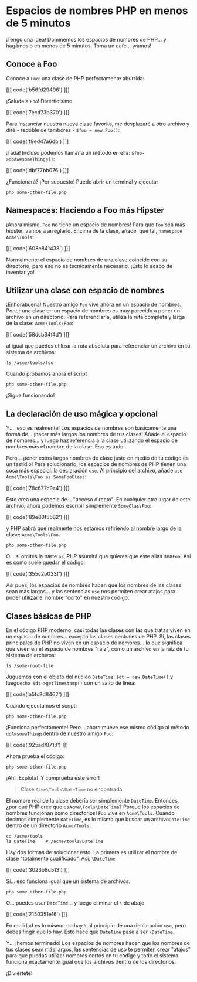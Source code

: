# Espacios de nombres PHP en menos de 5 minutos

¡Tengo una idea! Dominemos los espacios de nombres de PHP... y hagámoslo en menos de 5 minutos. Toma un café... ¡vamos!

## Conoce a Foo

Conoce a `Foo`: una clase de PHP perfectamente aburrida:

[[[ code('b56fd29496') ]]]

¡Saluda a `Foo`! Divertidísimo.

[[[ code('7ecd73b370') ]]]

Para instanciar nuestra nueva clase favorita, me desplazaré a otro archivo y diré - redoble de tambores - `$foo = new Foo()`:

[[[ code('f9ed47a6db') ]]]

¡Tada! Incluso podemos llamar a un método en ella: `$foo->doAwesomeThings()`:

[[[ code('dbf77bb076') ]]]

¿Funcionará? ¡Por supuesto! Puedo abrir un terminal y ejecutar

```terminal
php some-other-file.php
```

## Namespaces: Haciendo a Foo más Hipster

¡Ahora mismo, `Foo` no tiene un espacio de nombres! Para que `Foo` sea más hipster, vamos a arreglarlo. Encima de la clase, añade, qué tal, `namespace Acme\Tools`:

[[[ code('608e841438') ]]]

Normalmente el espacio de nombres de una clase coincide con su directorio, pero eso no es técnicamente necesario. ¡Esto lo acabo de inventar yo!

## Utilizar una clase con espacio de nombres

¡Enhorabuena! Nuestro amigo `Foo` vive ahora en un espacio de nombres. Poner una clase en un espacio de nombres es muy parecido a poner un archivo en un directorio. Para referenciarla, utiliza la ruta completa y larga de la clase: `Acme\Tools\Foo`:

[[[ code('58dcb34f4d') ]]]

al igual que puedes utilizar la ruta absoluta para referenciar un archivo en tu sistema de archivos:

```terminal-silent
ls /acme/tools/foo
```

Cuando probamos ahora el script

```terminal-silent
php some-other-file.php
```

¡Sigue funcionando!

## La declaración de uso mágica y opcional

Y... ¡eso es realmente! Los espacios de nombres son básicamente una forma de... ¡hacer más largos los nombres de tus clases! Añade el espacio de nombres... y luego haz referencia a la clase utilizando el espacio de nombres más el nombre de la clase. Eso es todo.

Pero... ¡tener estos largos nombres de clase justo en medio de tu código es un fastidio! Para solucionarlo, los espacios de nombres de PHP tienen una cosa más especial: la declaración `use`. Al principio del archivo, añade `use Acme\Tools\Foo as SomeFooClass`:

[[[ code('78c677c9e4') ]]]

Esto crea una especie de... "acceso directo". En cualquier otro lugar de este archivo, ahora podemos escribir simplemente `SomeClassFoo`:

[[[ code('89e80f5582') ]]]

y PHP sabrá que realmente nos estamos refiriendo al nombre largo de la clase: `Acme\Tools\Foo`.

```terminal-silent
php some-other-file.php
```

O... si omites la parte `as`, PHP asumirá que quieres que este alias sea`Foo`. Así es como suele quedar el código:

[[[ code('355c2b033f') ]]]

Así pues, los espacios de nombres hacen que los nombres de las clases sean más largos... y las sentencias `use` nos permiten crear atajos para poder utilizar el nombre "corto" en nuestro código.

## Clases básicas de PHP

En el código PHP moderno, casi todas las clases con las que tratas viven en un espacio de nombres... excepto las clases centrales de PHP. Sí, las clases principales de PHP no viven en un espacio de nombres... lo que significa que viven en el espacio de nombres "raíz", como un archivo en la raíz de tu sistema de archivos:

```terminal-silent
ls /some-root-file
```

Juguemos con el objeto del núcleo `DateTime`: `$dt = new DateTime()` y luego`echo $dt->getTimestamp()` con un salto de línea:

[[[ code('a5fc3d8462') ]]]

Cuando ejecutamos el script:

```terminal-silent
php some-other-file.php
```

¡Funciona perfectamente! Pero... ahora mueve ese mismo código al método `doAwsomeThings`dentro de nuestro amigo `Foo`:

[[[ code('925adf8718') ]]]

Ahora prueba el código:

```terminal-silent
php some-other-file.php
```

¡Ah! ¡Explota! ¡Y comprueba este error!

> Clase `Acme\Tools\DateTime` no encontrada

El nombre real de la clase debería ser simplemente `DateTime`. Entonces, ¿por qué PHP cree que es`Acme\Tools\DateTime`? Porque los espacios de nombres funcionan como directorios! `Foo` vive en `Acme\Tools`. Cuando decimos simplemente `DateTime`, es lo mismo que buscar un archivo`DateTime` dentro de un directorio `Acme/Tools`:

```terminal-silent
cd /acme/tools
ls DateTime    # /acme/tools/DateTime
```

Hay dos formas de solucionar esto. La primera es utilizar el nombre de clase "totalmente cualificado". Así, `\DateTime`

[[[ code('3023b8d513') ]]]

Sí... eso funciona igual que un sistema de archivos.

```terminal-silent
php some-other-file.php
```

O... puedes usar `DateTime`... y luego eliminar el `\` de abajo 

[[[ code('2150351e16') ]]]

En realidad es lo mismo: no hay `\` al principio de una declaración `use`, pero debes fingir que lo hay. Esto hace que `DateTime` pase a ser `\DateTime`.

Y... ¡hemos terminado! Los espacios de nombres hacen que los nombres de tus clases sean más largos, las sentencias de uso te permiten crear "atajos" para que puedas utilizar nombres cortos en tu código y todo el sistema funciona exactamente igual que los archivos dentro de los directorios.

¡Diviértete!
